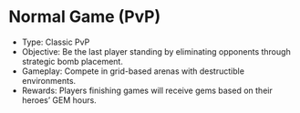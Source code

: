 # Normal Game (PvP)

* Type: Classic PvP
* Objective: Be the last player standing by eliminating opponents through strategic bomb placement.
* Gameplay: Compete in grid-based arenas with destructible environments.
* Rewards: Players finishing games will receive gems based on their heroes’ GEM hours.

<figure><img src="https://lh7-rt.googleusercontent.com/docsz/AD_4nXc_cbueWSPydptcbNt5-P_vwA3VDgLQTRLb5SFGbh9zg4IaB_eKQWdUaUb867QLVqW4ysGaAEFm4FsqBQowtM3AN1kXRejeNhNl8BfIKxMYsKjjV-H78aosYfT_O7iYCak3LyJF?key=rX80Bxrq05xJeZ60gjPi91-Z" alt=""><figcaption></figcaption></figure>
